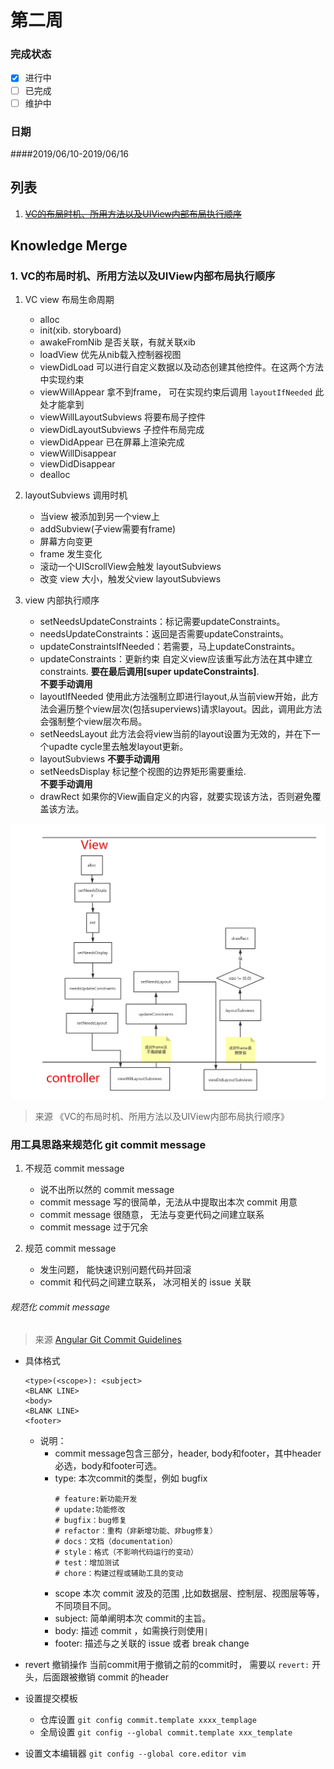# 第二周  
### 完成状态
  
- [x] 进行中
- [ ] 已完成
- [ ] 维护中

### 日期
####2019/06/10-2019/06/16    



## 列表   
1. [~~VC的布局时机、所用方法以及UIView内部布局执行顺序~~](https://juejin.im/post/5b629d2c6fb9a04fc436dc6c)
## Knowledge Merge   

### 1. VC的布局时机、所用方法以及UIView内部布局执行顺序     

1. VC view 布局生命周期  
    * alloc 
    * init(xib. storyboard)  
    * awakeFromNib
        是否关联，有就关联xib 
    * loadView 
        优先从nib载入控制器视图   
    * viewDidLoad 
        可以进行自定义数据以及动态创建其他控件。在这两个方法中实现约束  
    * viewWillAppear 
        拿不到frame， 可在实现约束后调用 `layoutIfNeeded` 此处才能拿到 
    * viewWillLayoutSubviews
        将要布局子控件
    * viewDidLayoutSubviews
        子控件布局完成  
    * viewDidAppear 
        已在屏幕上渲染完成  
    * viewWillDisappear 
    * viewDidDisappear  
    * dealloc  

2. layoutSubviews 调用时机  
    * 当view 被添加到另一个view上  
    * addSubview(子view需要有frame)  
    * 屏幕方向变更  
    * frame 发生变化  
    * 滚动一个UIScrollView会触发 layoutSubviews  
    * 改变 view 大小，触发父view layoutSubviews


3. view 内部执行顺序  
    * setNeedsUpdateConstraints：标记需要updateConstraints。 
    * needsUpdateConstraints：返回是否需要updateConstraints。
    * updateConstraintsIfNeeded：若需要，马上updateConstraints。
    * updateConstraints：更新约束
        自定义view应该重写此方法在其中建立constraints. __要在最后调用[super updateConstraints]__.     
        __不要手动调用__    
    * layoutIfNeeded
        使用此方法强制立即进行layout,从当前view开始，此方法会遍历整个view层次(包括superviews)请求layout。因此，调用此方法会强制整个view层次布局。
    * setNeedsLayout
        此方法会将view当前的layout设置为无效的，并在下一个upadte cycle里去触发layout更新。
    * layoutSubviews
        __不要手动调用__    
    * setNeedsDisplay
        标记整个视图的边界矩形需要重绘.   
        __不要手动调用__     
    * drawRect
        如果你的View画自定义的内容，就要实现该方法，否则避免覆盖该方法。

![vc_layout_fun_run](../assets/weak_read/vc_layout_fun_run.png)
> 来源 《VC的布局时机、所用方法以及UIView内部布局执行顺序》  



### 用工具思路来规范化 git commit message  
1. 不规范 commit message  
    * 说不出所以然的 commit message 
    * commit message 写的很简单，无法从中提取出本次 commit 用意  
    * commit message 很随意， 无法与变更代码之间建立联系 
    * commit message 过于冗余   

2. 规范 commit message 
    * 发生问题， 能快速识别问题代码并回滚  
    * commit 和代码之间建立联系， 冰河相关的 issue 关联  


###### 规范化 commit message 
> 来源 [Angular Git Commit Guidelines](https://github.com/angular/angular.js/blob/master/DEVELOPERS.md#-git-commit-guidelines)  


* 具体格式
    ```
    <type>(<scope>): <subject>
    <BLANK LINE>
    <body>
    <BLANK LINE>
    <footer>

    ```
    * 说明：   
        * commit message包含三部分，header, body和footer，其中header必选，body和footer可选。  
        * type: 本次commit的类型，例如 bugfix  
            ```
            # feature:新功能开发
            # update:功能修改
            # bugfix：bug修复
            # refactor：重构（非新增功能、非bug修复）
            # docs：文档（documentation）
            # style：格式（不影响代码运行的变动）
            # test：增加测试
            # chore：构建过程或辅助工具的变动

            ``` 
        * scope 本次 commit 波及的范围 ,比如数据层、控制层、视图层等等，不同项目不同。
        * subject: 简单阐明本次 commit的主旨。  
        * body: 描述 commit ，如需换行则使用`|`  
        * footer: 描述与之关联的 issue 或者 break change  


* revert 撤销操作 
    当前commit用于撤销之前的commit时， 需要以 `revert:` 开头，后面跟被撤销 commit 的header  


* 设置提交模板  
    * 仓库设置
        `git config commit.template xxxx_templage`
    * 全局设置
        `git config --global commit.template xxx_template`   

* 设置文本编辑器
    `git config --global core.editor vim`  
    